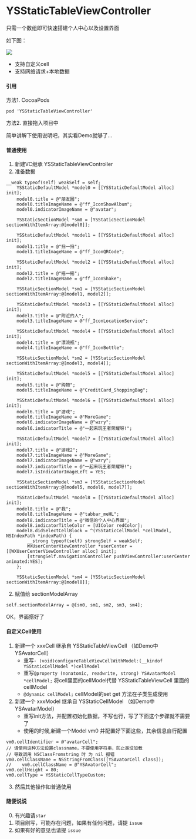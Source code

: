 # YSStaticTableViewController
只需一个数组即可快速搭建个人中心以及设置界面

如下图：

![](http://ozhr26838.bkt.clouddn.com/hexo/statictablevc.gif)

* 支持自定义cell
* 支持网络请求+本地数据

#### 引用
方法1. CocoaPods
```
pod 'YSStaticTableViewController'
```
方法2. 直接拖入项目中

简单讲解下使用说明吧，其实看Demo就够了...
#### 普通使用
1. 新建VC继承 YSStaticTableViewController
2. 准备数据
```
__weak typeof(self) weakSelf = self;
    YSStaticDefaultModel *model0 = [[YSStaticDefaultModel alloc] init];
    model0.title = @"朋友圈";
    model0.titleImageName = @"ff_IconShowAlbum";
    model0.indicatorImageName = @"avatar";

    YSStaticSectionModel *sm0 = [YSStaticSectionModel sectionWithItemArray:@[model0]];

    YSStaticDefaultModel *model1 = [[YSStaticDefaultModel alloc] init];
    model1.title = @"扫一扫";
    model1.titleImageName = @"ff_IconQRCode";

    YSStaticDefaultModel *model2 = [[YSStaticDefaultModel alloc] init];
    model2.title = @"摇一摇";
    model2.titleImageName = @"ff_IconShake";

    YSStaticSectionModel *sm1 = [YSStaticSectionModel sectionWithItemArray:@[model1, model2]];

    YSStaticDefaultModel *model3 = [[YSStaticDefaultModel alloc] init];
    model3.title = @"附近的人";
    model3.titleImageName = @"ff_IconLocationService";

    YSStaticDefaultModel *model4 = [[YSStaticDefaultModel alloc] init];
    model4.title = @"漂流瓶";
    model4.titleImageName = @"ff_IconBottle";

    YSStaticSectionModel *sm2 = [YSStaticSectionModel sectionWithItemArray:@[model3, model4]];

    YSStaticDefaultModel *model5 = [[YSStaticDefaultModel alloc] init];
    model5.title = @"购物";
    model5.titleImageName = @"CreditCard_ShoppingBag";

    YSStaticDefaultModel *model6 = [[YSStaticDefaultModel alloc] init];
    model6.title = @"游戏";
    model6.titleImageName = @"MoreGame";
    model6.indicatorImageName = @"wzry";
    model6.indicatorTitle = @"一起来玩王者荣耀呀!";

    YSStaticDefaultModel *model7 = [[YSStaticDefaultModel alloc] init];
    model7.title = @"游戏2";
    model7.titleImageName = @"MoreGame";
    model7.indicatorImageName = @"wzry";
    model7.indicatorTitle = @"一起来玩王者荣耀呀!";
    model7.isIndicatorImageLeft = YES;

    YSStaticSectionModel *sm3 = [YSStaticSectionModel sectionWithItemArray:@[model5, model6, model7]];

    YSStaticDefaultModel *model8 = [[YSStaticDefaultModel alloc] init];
    model8.title = @"我";
    model8.titleImageName = @"tabbar_meHL";
    model8.indicatorTitle = @"微信的个人中心界面";
    model8.indicatorTitleColor = [UIColor redColor];
    model8.didSelectCellBlock = ^(YSStaticCellModel *cellModel, NSIndexPath *indexPath) {
        __strong typeof(self) strongSelf = weakSelf;
        WXUserCenterViewController *userCenter = [[WXUserCenterViewController alloc] init];
        [strongSelf.navigationController pushViewController:userCenter animated:YES];
    };

    YSStaticSectionModel *sm4 = [YSStaticSectionModel sectionWithItemArray:@[model8]];
```
2. 赋值给 sectionModelArray
```
self.sectionModelArray = @[sm0, sm1, sm2, sm3, sm4];
```
OK，界面搭好了

#### 自定义Cell使用
1. 新建一个 xxxCell 继承自 YSStaticTableViewCell （如Demo中 YSAvatorCell）
   - 重写`- (void)configureTableViewCellWithModel:(__kindof YSStaticCellModel *)cellModel`
   - 重写`@property (nonatomic, readwrite, strong) YSAvatarModel *cellModel;` 将cell里面的cellModel代替 YSStaticTableViewCell 里面的cellModel
   - `@dynamic cellModel;` cellModel的set get 方法在子类生成使用
2. 新建一个 xxxModel 继承自 YSStaticCellModel （如Demo中 YSAvatarModel）
   - 重写init方法，并配置初始化数据，不写也行，写了下面这个步骤就不需要了
   - 使用的时候,新建一个Model vm0 并配置好下面这些，其余信息自行配置
```
vm0.cellIdentifier = @"avatarCell";
// 请使用这种方法设置classname，不要使用字符串，防止类没加载
// 导致调用 NSClassFromstring 时 为 nil 报错
vm0.cellClassName = NSStringFromClass([YSAvatorCell class]);
//    vm0.cellClassName = @"YSAvatorCell";
vm0.cellHeight = 80;
vm0.cellType = YSStaticCellTypeCustom;
```
3. 然后其他操作如普通使用

#### 随便说说
0. 有兴趣请`star`
1. 项目刚写，可能存在问题，如果有任何问题，请提 `issue`
2. 如果有好的意见也请提 `issue`
